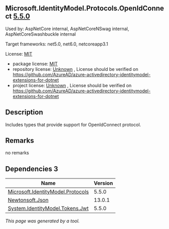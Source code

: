 Microsoft.IdentityModel.Protocols.OpenIdConnect [5.5.0](https://www.nuget.org/packages/Microsoft.IdentityModel.Protocols.OpenIdConnect/5.5.0)
--------------------

Used by: AspNetCore internal, AspNetCoreNSwag internal, AspNetCoreSwashbuckle internal

Target frameworks: net5.0, net6.0, netcoreapp3.1

License: [MIT](../../../../licenses/mit) 

- package license: [MIT](https://licenses.nuget.org/MIT) 
- repository license: [Unknown](https://github.com/AzureAD/azure-activedirectory-identitymodel-extensions-for-dotnet) , License should be verified on https://github.com/AzureAD/azure-activedirectory-identitymodel-extensions-for-dotnet
- project license: [Unknown](https://github.com/AzureAD/azure-activedirectory-identitymodel-extensions-for-dotnet) , License should be verified on https://github.com/AzureAD/azure-activedirectory-identitymodel-extensions-for-dotnet

Description
-----------
Includes types that provide support for OpenIdConnect protocol.

Remarks
-----------
no remarks


Dependencies 3
-----------

|Name|Version|
|----------|:----|
|[Microsoft.IdentityModel.Protocols](../../../../packages/nuget.org/microsoft.identitymodel.protocols/5.5.0)|5.5.0|
|[Newtonsoft.Json](../../../../packages/nuget.org/newtonsoft.json/13.0.1)|13.0.1|
|[System.IdentityModel.Tokens.Jwt](../../../../packages/nuget.org/system.identitymodel.tokens.jwt/5.5.0)|5.5.0|

*This page was generated by a tool.*
